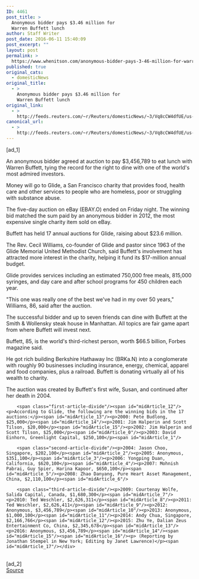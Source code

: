 ```yaml
---
ID: 4461
post_title: >
  Anonymous bidder pays $3.46 million for
  Warren Buffett lunch
author: Staff Writer
post_date: 2016-06-11 15:40:09
post_excerpt: ""
layout: post
permalink: >
  https://www.whenitson.com/anonymous-bidder-pays-3-46-million-for-warren-buffett-lunch/
published: true
original_cats:
  - domesticNews
original_title:
  - >
    Anonymous bidder pays $3.46 million for
    Warren Buffett lunch
original_link:
  - >
    http://feeds.reuters.com/~r/Reuters/domesticNews/~3/Vq8cCW4dfUE/us-buffett-lunch-idUSKCN0YX0G3
canonical_url:
  - >
    http://feeds.reuters.com/~r/Reuters/domesticNews/~3/Vq8cCW4dfUE/us-buffett-lunch-idUSKCN0YX0G3
---
```

 [ad_1]
<br><div id="articleText">
<span id="midArticle_start"/>

<span id="midArticle_0"/><span class="focusParagraph" readability="6"><p><span class="articleLocatio&lt;/span&gt;n">An anonymous bidder agreed at auction to pay $3,456,789 to eat lunch with Warren Buffett, tying the record for the right to dine with one of the world's most admired investors.</span></p></span><span id="midArticle_1"/><p>Money will go to Glide, a San Francisco charity that provides food, health care and other services to people who are homeless, poor or struggling with substance abuse.</p><span id="midArticle_2"/><p>The five-day auction on eBay (<span id="symbol_EBAY.O_0">EBAY.O</span>) ended on Friday night. The winning bid matched the sum paid by an anonymous bidder in 2012, the most expensive single charity item sold on eBay.</p><span id="midArticle_3"/><p>Buffett has held 17 annual auctions for Glide, raising about $23.6 million.</p><span id="midArticle_4"/><p>The Rev. Cecil Williams, co-founder of Glide and pastor since 1963 of the Glide Memorial United Methodist Church, said Buffett's involvement has attracted more interest in the charity, helping it fund its $17-million annual budget.</p><span id="midArticle_5"/><p>Glide provides services including an estimated 750,000 free meals, 815,000 syringes, and day care and after school programs for 450 children each year.</p><span id="midArticle_6"/><p>"This one was really one of the best we've had in my over 50 years," Williams, 86, said after the auction.</p><span id="midArticle_7"/><p>The successful bidder and up to seven friends can dine with Buffett at the Smith &amp; Wollensky steak house in Manhattan. All topics are fair game apart from where Buffett will invest next.</p><span id="midArticle_8"/><p>Buffett, 85, is the world's third-richest person, worth $66.5 billion, Forbes magazine said.</p><span id="midArticle_9"/><p>He got rich building Berkshire Hathaway Inc (<span id="symbol_BRKa.N_1">BRKa.N</span>) into a conglomerate with roughly 90 businesses including insurance, energy, chemical, apparel and food companies, plus a railroad. Buffett is donating virtually all of his wealth to charity.</p><span id="midArticle_10"/><p>The auction was created by Buffett's first wife, Susan, and continued after her death in 2004.</p><span id="midArticle_11"/>
        
        <span class="first-article-divide"/><span id="midArticle_12"/><p>According to Glide, the following are the winning bids in the 17 auctions:</p><span id="midArticle_13"/><p>2000: Pete Budlong, $25,000</p><span id="midArticle_14"/><p>2001: Jim Halperin and Scott Tilson, $20,000</p><span id="midArticle_15"/><p>2002: Jim Halperin and Scott Tilson, $25,000</p><span id="midArticle_0"/><p>2003: David Einhorn, Greenlight Capital, $250,100</p><span id="midArticle_1"/>
        
        <span class="second-article-divide"/><p>2004: Jason Choo, Singapore, $202,100</p><span id="midArticle_2"/><p>2005: Anonymous, $351,100</p><span id="midArticle_3"/><p>2006: Yongping Duan, California, $620,100</p><span id="midArticle_4"/><p>2007: Mohnish Pabrai, Guy Spier, Harina Kapoor, $650,100</p><span id="midArticle_5"/><p>2008: Zhao Danyang, Pure Heart Asset Management, China, $2,110,100</p><span id="midArticle_6"/>
        
        <span class="third-article-divide"/><p>2009: Courtenay Wolfe, Salida Capital, Canada, $1,680,300</p><span id="midArticle_7"/><p>2010: Ted Weschler, $2,626,311</p><span id="midArticle_8"/><p>2011: Ted Weschler, $2,626,411</p><span id="midArticle_9"/><p>2012: Anonymous, $3,456,789</p><span id="midArticle_10"/><p>2013: Anonymous, $1,000,100</p><span id="midArticle_11"/><p>2014: Andy Chua, Singapore, $2,166,766</p><span id="midArticle_12"/><p>2015: Zhu Ye, Dalian Zeus Entertainment Co, China, $2,345,678</p><span id="midArticle_13"/><p>2016: Anonymous, $3,456,789</p><span id="midArticle_14"/><span id="midArticle_15"/><span id="midArticle_16"/><p> (Reporting by Jonathan Stempel in New York; Editing by Janet Lawrence)</p><span id="midArticle_17"/></div>
<br>[ad_2]
<br><a href="http://feeds.reuters.com/~r/Reuters/domesticNews/~3/Vq8cCW4dfUE/us-buffett-lunch-idUSKCN0YX0G3">Source </a>